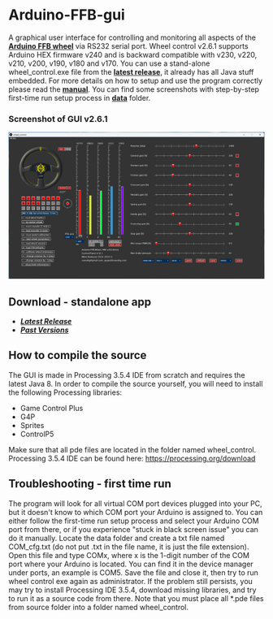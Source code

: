# Arduino-FFB-gui

A graphical user interface for controlling and monitoring all aspects of the **[Arduino FFB wheel](https://github.com/ranenbg/Arduino-FFB-wheel)** via RS232 serial port. Wheel control v2.6.1 supports Arduino HEX firmware v240 and is backward compatible with v230, v220, v210, v200, v190, v180 and v170. You can use a stand-alone wheel_control.exe file from the **[latest release](https://github.com/ranenbg/Arduino-FFB-gui/releases/latest)**, it already has all Java stuff embedded. For more details on how to setup and use the program correctly please read the **[manual](https://github.com/ranenbg/Arduino-FFB-gui/tree/master/data/manual.txt)**. You can find some screenshots with step-by-step first-time run setup process in **[data](https://github.com/ranenbg/Arduino-FFB-gui/tree/master/data)** folder.

### Screenshot of GUI v2.6.1
![plot](./data/Wheel_control_v2_6_1.png)

## Download - standalone app
+ ***[Latest Release](https://github.com/ranenbg/Arduino-FFB-gui/releases/latest)***
+ ***[Past Versions](https://github.com/ranenbg/Arduino-FFB-gui/releases)***

## How to compile the source

The GUI is made in Processing 3.5.4 IDE from scratch and requires the latest Java 8. In order to compile the source yourself, you will need to install the following Processing libraries:

- Game Control Plus
- G4P
- Sprites
- ControlP5

Make sure that all pde files are located in the folder named wheel_control. Processing 3.5.4 IDE can be found here: <https://processing.org/download>

## Troubleshooting - first time run

The program will look for all virtual COM port devices plugged into your PC, but it doesn't know to which COM port your Arduino is assigned to. You can either follow the first-time run setup process and select your Arduino COM port from there, or if you experience "stuck in black screen issue" you can do it manually. Locate the data folder and create a txt file named COM_cfg.txt (do not put .txt in the file name, it is just the file extension). Open this file and type COMx, where x is the 1-digit number of the COM port where your Arduino is located. You can find it in the device manager under ports, an example is COM5. Save the file and close it, then try to run wheel control exe again as administrator. If the problem still persists, you may try to install Processing IDE 3.5.4, download missing libraries, and try to run it as a source code from there. Note that you must place all *.pde files from source folder into a folder named wheel_control.
